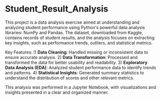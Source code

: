 # Student_Result_Analysis

This project is a data analysis exercise aimed at understanding and analyzing student performance using Python's powerful data analysis libraries: NumPy and Pandas. The dataset, downloaded from Kaggle, contains records of student results, and the analysis focuses on extracting key insights, such as performance trends, outliers, and statistical metrics.

Key Features:
!) **Data Cleaning**: Handled missing or inconsistent data to ensure accurate analysis.
2) **Data Transformation**: Processed and transformed the data for better usability and readability.
3) **Exploratory Data Analysis (EDA)**: Analyzed student performance data to identify trends and patterns.
4) **Statistical Insights**: Generated summary statistics to understand the distribution of scores and other relevant metrics.

This analysis was performed in a Jupyter Notebook, with visualizations and insights presented in a clear and organized manner.
